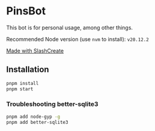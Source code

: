 # PinsBot
This bot is for personal usage, among other things. 

Recommended Node version (use `nvm` to install): `v20.12.2`

[Made with SlashCreate](https://github.com/Snazzah/slash-create)

## Installation
```sh
pnpm install
pnpm start
```

### Troubleshooting better-sqlite3
```sh
pnpm add node-gyp -g
pnpm add better-sqlite3
```
